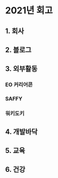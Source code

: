 # 2021년 회고

## 1. 회사

## 2. 블로그

## 3. 외부활동

### EO 커리어콘

### SAFFY

### 워키도키

## 4. 개발바닥

## 5. 교육

## 6. 건강
